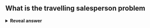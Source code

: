 ## What is the travelling salesperson problem
<details>
<summary><b>Reveal answer</b></summary>
you must visit every node on the graph<br>and return where you started, in shortest cost
</details>
